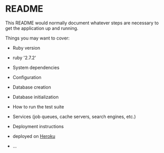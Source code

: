 # README

This README would normally document whatever steps are necessary to get the
application up and running.

Things you may want to cover:

* Ruby version
- ruby '2.7.2'
* System dependencies

* Configuration

* Database creation

* Database initialization

* How to run the test suite

* Services (job queues, cache servers, search engines, etc.)

* Deployment instructions

- deployed on  [Heroku](https://shielded-thicket-35733.herokuapp.com/cars) 

* ...
